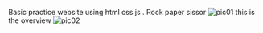 Basic practice website using html css js . Rock paper sissor 
![pic01](https://github.com/pranavv04/RockPaperSis/assets/113121206/f2576c83-1887-4f1a-af6a-50a9d1420018)
this is the overview 
![pic02](https://github.com/pranavv04/RockPaperSis/assets/113121206/b753ec88-ba35-4cb0-8112-f9eceeb6e36e)
